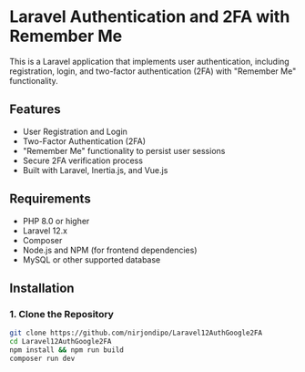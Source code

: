 # Laravel Authentication and 2FA with Remember Me

This is a Laravel application that implements user authentication, including registration, login, and two-factor authentication (2FA) with "Remember Me" functionality.

## Features

- User Registration and Login
- Two-Factor Authentication (2FA)
- "Remember Me" functionality to persist user sessions
- Secure 2FA verification process
- Built with Laravel, Inertia.js, and Vue.js

## Requirements

- PHP 8.0 or higher
- Laravel 12.x
- Composer
- Node.js and NPM (for frontend dependencies)
- MySQL or other supported database

## Installation

### 1. Clone the Repository

```bash
git clone https://github.com/nirjondipo/Laravel12AuthGoogle2FA
cd Laravel12AuthGoogle2FA
npm install && npm run build
composer run dev
